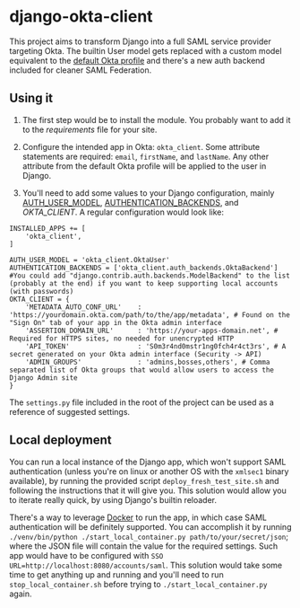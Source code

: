 # django-okta-client
 
This project aims to transform Django into a full SAML service provider targeting Okta. The builtin User model gets replaced with a custom model equivalent to the [default Okta profile](https://developer.okta.com/docs/reference/api/users/#default-profile-properties) and there's a new auth backend included for cleaner SAML Federation.

## Using it

1. The first step would be to install the module. You probably want to add it to the *requirements* file for your site.

2. Configure the intended app in Okta: `okta_client`. Some attribute statements are required: `email`, `firstName`, and `lastName`. Any other attribute from the default Okta profile will be applied to the user in Django.

3. You'll need to add some values to your Django configuration, mainly [AUTH_USER_MODEL](https://docs.djangoproject.com/en/4.2/ref/settings/#auth-user-model), [AUTHENTICATION_BACKENDS](https://docs.djangoproject.com/en/4.2/ref/settings/#authentication-backends), and *OKTA_CLIENT*. A regular configuration would look like:
```
INSTALLED_APPS += [
	'okta_client',
]

AUTH_USER_MODEL = 'okta_client.OktaUser'
AUTHENTICATION_BACKENDS = ['okta_client.auth_backends.OktaBackend'] #You could add "django.contrib.auth.backends.ModelBackend" to the list (probably at the end) if you want to keep supporting local accounts (with passwords)
OKTA_CLIENT = {
	'METADATA_AUTO_CONF_URL'	: 'https://yourdomain.okta.com/path/to/the/app/metadata', # Found on the "Sign On" tab of your app in the Okta admin interface
	'ASSERTION_DOMAIN_URL'		: 'https://your-apps-domain.net', # Required for HTTPS sites, no needed for unencrypted HTTP
	'API_TOKEN'					: 'S0m3r4nd0mstr1ng0fch4r4ct3rs', # A secret generated on your Okta admin interface (Security -> API)
	'ADMIN_GROUPS'				: 'admins,bosses,others', # Comma separated list of Okta groups that would allow users to access the Django Admin site
}

```
The `settings.py` file included in the root of the project can be used as a reference of suggested settings.

## Local deployment

You can run a local instance of the Django app, which won't support SAML authentication (unless you're on linux or another OS with the `xmlsec1` binary available), by running the provided script `deploy_fresh_test_site.sh` and following the instructions that it will give you. This solution would allow you to iterate really quick, by using Django's builtin reloader.

There's a way to leverage [Docker](https://www.docker.com/) to run the app, in which case SAML authentication will be definitely supported. You can accomplish it by running `./venv/bin/python ./start_local_container.py path/to/your/secret/json`; where the JSON file will contain the value for the required settings. Such app would have to be configured with `SSO URL=http://localhost:8080/accounts/saml`. This solution would take some time to get anything up and running and you'll need to run `stop_local_container.sh` before trying to `./start_local_container.py` again.
